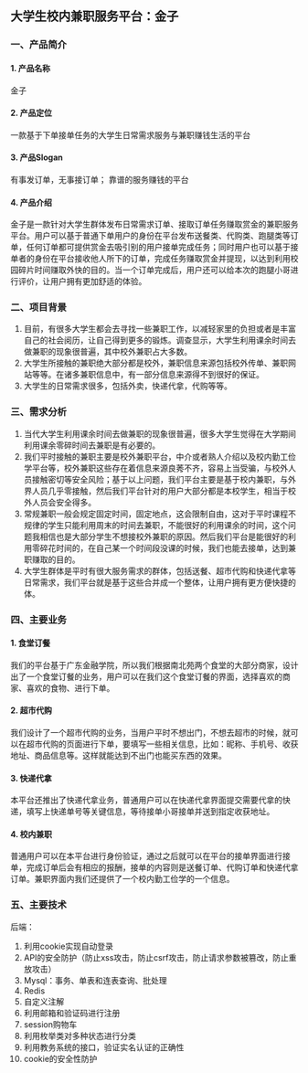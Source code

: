 ## 大学生校内兼职服务平台：金子

### 一、产品简介  

#### 1. 产品名称  

金子  

#### 2. 产品定位  

一款基于下单接单任务的大学生日常需求服务与兼职赚钱生活的平台  

#### 3. 产品Slogan  

有事发订单，无事接订单； 靠谱的服务赚钱的平台  

#### 4. 产品介绍

​		金子是一款针对大学生群体发布日常需求订单、接取订单任务赚取赏金的兼职服务平台。用户可以基于普通下单用户的身份在平台发布送餐类、代购类、跑腿类等订单，任何订单都可提供赏金去吸引别的用户接单完成任务；同时用户也可以基于接单者的身份在平台接收他人所下的订单，完成任务赚取赏金并提现，以达到利用校园碎片时间赚取外快的目的。当一个订单完成后，用户还可以给本次的跑腿小哥进行评价，让用户拥有更加舒适的体验。

### 二、项目背景

1. 目前，有很多大学生都会去寻找一些兼职工作，以减轻家里的负担或者是丰富自己的社会阅历，让自己得到更多的锻炼。调查显示，大学生利用课余时间去做兼职的现象很普遍，其中校外兼职占大多数。
2. 大学生所接触的兼职绝大部分都是校外，兼职信息来源包括校外传单、兼职网站等等。在诸多兼职信息中，有一部分信息来源得不到很好的保证。
3. 大学生的日常需求很多，包括外卖，快递代拿，代购等等。

### 三、需求分析  

1. 当代大学生利用课余时间去做兼职的现象很普遍，很多大学生觉得在大学期间利用课余零碎时间去兼职是有必要的。
2. 我们平时接触的兼职主要是校外兼职平台，中介或者熟人介绍以及校内勤工俭学平台等，校外兼职这些存在着信息来源良莠不齐，容易上当受骗，与校外人员接触密切等安全风险；基于以上问题，我们平台主要是基于校内兼职，与外界人员几乎零接触，然后我们平台针对的用户大部分都是本校学生，相当于校外人员会安全得多。
3. 常规兼职一般会规定固定时间，固定地点，这会限制自由，这对于平时课程不规律的学生只能利用周末的时间去兼职，不能很好的利用课余的时间，这个问题我相信也是大部分学生不想接校外兼职的原因。然后我们平台是能很好的利用零碎花时间的，在自己某一个时间段没课的时候，我们也能去接单，达到兼职赚取的目的。
4. 大学生群体是平时有很大服务需求的群体，包括送餐、超市代购和快递代拿等日常需求，我们平台就是基于这些合并成一个整体，让用户拥有更方便快捷的体。

### 四、主要业务

#### 1. 食堂订餐  

我们的平台基于广东金融学院，所以我们根据南北苑两个食堂的大部分商家，设计出了一个食堂订餐的业务，用户可以在我们这个食堂订餐的界面，选择喜欢的商家、喜欢的食物、进行下单。

#### 2. 超市代购

我们设计了一个超市代购的业务，当用户平时不想出门，不想去超市的时候，就可以在超市代购的页面进行下单，要填写一些相关信息，比如：昵称、手机号、收获地址、商品信息等。这样就能达到不出门也能买东西的效果。

#### 3. 快递代拿

本平台还推出了快递代拿业务，普通用户可以在快递代拿界面提交需要代拿的快递，填写上快递单号等关键信息，等待接单小哥接单并送到指定收获地址。

#### 4. 校内兼职

普通用户可以在本平台进行身份验证，通过之后就可以在平台的接单界面进行接单，完成订单后会有相应的报酬，接单的内容则是送餐订单、代购订单和快递代拿订单。兼职界面内我们还提供了一个校内勤工俭学的一个信息。

### 五、主要技术

后端：

1. 利用cookie实现自动登录
2. API的安全防护（防止xss攻击，防止csrf攻击，防止请求参数被篡改，防止重放攻击）
3. Mysql：事务、单表和连表查询、批处理
4. Redis
5. 自定义注解
6. 利用邮箱和验证码进行注册
7. session购物车
8. 利用枚举类对多种状态进行分类
9. 利用教务系统的接口，验证实名认证的正确性
10. cookie的安全性防护
